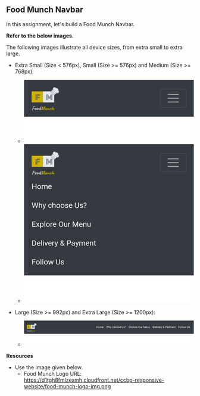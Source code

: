 ## Food Munch Navbar


In this assignment, let's build a Food Munch Navbar.

**Refer to the below images.**

The following images illustrate all device sizes, from extra small to extra large.

- Extra Small (Size < 576px), Small (Size >= 576px) and Medium (Size >= 768px):

    - ![alt text](image.png)
    - ![alt text](image-1.png)


- Large (Size >= 992px) and Extra Large (Size >= 1200px):

    - ![alt text](image-2.png)


**Resources**
- Use the image given below.
    - Food Munch Logo URL: https://d1tgh8fmlzexmh.cloudfront.net/ccbp-responsive-website/food-munch-logo-img.png

